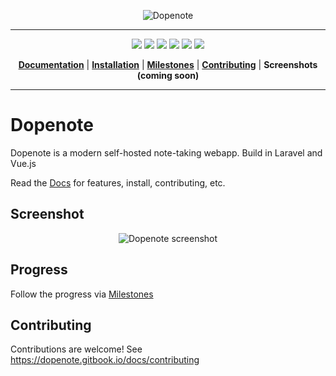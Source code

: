 <p align="center"><img title="Dopenote" alt="Dopenote" src="https://i.imgur.com/nw3GnsH.png"></p>

---

<p align="center">
  <a href="https://github.com/xy2z/dopenote/releases"><img src="https://img.shields.io/github/v/release/xy2z/dopenote?style=flat-square&include_prereleases&sort=semver"></a>
  <a href="https://hub.docker.com/r/dopenote/dopenote"><img src="https://img.shields.io/docker/pulls/dopenote/dopenote?style=flat-square"></a>
  <a href="https://hub.docker.com/r/dopenote/dopenote"><img src="https://img.shields.io/docker/cloud/build/dopenote/dopenote?style=flat-square"></a>
  <a href="https://github.com/xy2z/dopenote/blob/master/LICENSE"><img src="https://img.shields.io/github/license/xy2z/dopenote?style=flat-square&color=blue"></a>
  <a href="https://github.com/xy2z/dopenote/graphs/contributors"><img src="https://img.shields.io/github/contributors/xy2z/dopenote?style=flat-square"></a>
  <a href="https://github.com/xy2z/dopenote/issues?q=is%3Aopen+is%3Aissue+label%3A%22help+wanted%22"><img src="https://img.shields.io/github/issues/xy2z/dopenote/help%20wanted?label=help%20wanted%20issues&style=flat-square&color=f26222"></a>
</p>

<p align="center">
  <b><a href="https://dopenote.gitbook.io/docs">Documentation</a></b>
  |
  <b><a href="https://dopenote.gitbook.io/docs/install/with-docker">Installation</a></b>
  |
  <b><a href="https://github.com/xy2z/dopenote/milestones">Milestones</a></b>
  |
  <b><a href="https://dopenote.gitbook.io/docs/contributing">Contributing</a></b>
  |
  <b>Screenshots (coming soon)</b>
</p>

---

# Dopenote

Dopenote is a modern self-hosted note-taking webapp. Build in Laravel and Vue.js

Read the [Docs](https://dopenote.gitbook.io/docs/) for features, install, contributing, etc.

## Screenshot

<p align="center"><img title="Dopenote screenshot" src="https://i.imgur.com/lIz8fyt.png"></p>

## Progress

Follow the progress via [Milestones](https://github.com/xy2z/dopenote/milestones)


## Contributing

Contributions are welcome! See https://dopenote.gitbook.io/docs/contributing
